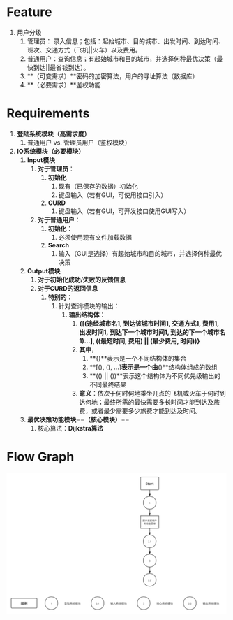 # Feature

1. 用户分级
   1. 管理员： 录入信息；包括：起始城市、目的城市、出发时间、到达时间、班次、交通方式（飞机||火车）以及费用。
   2. 普通用户：查询信息；有起始城市和目的城市，并选择何种最优决策（最快到达||最省钱到达）。
   3. **（可变需求）**密码的加密算法，用户的寻址算法（数据库）
   3. **（必要需求）**鉴权功能



# Requirements

1. **登陆系统模块（高需求度）**
   1. 普通用户 vs. 管理员用户（鉴权模块）
2. **IO系统模块（必要模块）**
   1. **Input模块**
      1. **对于管理员**：
         1. **初始化**
            1. 现有（已保存的数据）初始化
            2. 键盘输入（若有GUI，可使用接口引入）
         2. **CURD**
            1. 键盘输入（若有GUI，可开发接口使用GUI写入）
      2. **对于普通用户**：
         1. **初始化**：
            1. 必须使用现有文件加载数据
         2. **Search**
            1. 输入（GUI是选择）有起始城市和目的城市，并选择何种最优决策
   2. **Output模块**
      1. **对于初始化成功/失败的反馈信息**
      2. **对于CURD的返回信息**
         1. **特别的**：
            1. 针对查询模块的输出：
               1. **输出结构体**：
                  1. **{[(途经城市名1, 到达该城市时间1, 交通方式1, 费用1, 出发时间1, 到达下一个城市时间1, 到达的下一个城市名1)...], ((最短时间, 费用) || (最少费用, 时间))}**
                  2. **其中**，
                     1. **{}**表示是一个不同结构体的集合
                     2. **[(), (), ...]**表示是一个由**()**结构体组成的数组
                     3. **(() || ())**表示这个结构体为不同优先级输出的不同最终结果
                  3. **意义**：依次于何时何地乘坐几点的飞机或火车于何时到达何地；最终所需的最快需要多长时间才能到达及旅费，或者最少需要多少旅费才能到达及时间。
   3. **最优决策功能模块==（核心模块）==**
      1. 核心算法：**Dijkstra算法**

# Flow Graph

![FlowGraph](./MarkdownRes/Pictures/FlowGraph.svg)
